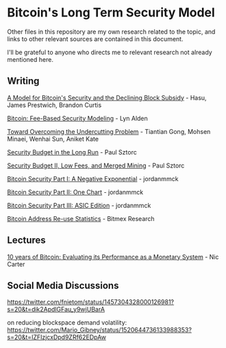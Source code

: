 # Bitcoin's Long Term Security Model

Other files in this repository are my own research related to the topic, and links to other relevant sources are contained in this document.

I'll be grateful to anyone who directs me to relevant research not already mentioned here.


## Writing

[A Model for Bitcoin's Security and the Declining Block Subsidy](https://uncommoncore.co/wp-content/uploads/2019/10/A-model-for-Bitcoins-security-and-the-declining-block-subsidy-v1.06.pdf) - Hasu, James Prestwich, Brandon Curtis

[Bitcoin: Fee-Based Security Modeling](https://www.lynalden.com/bitcoin-security-modeling/) - Lyn Alden

[Toward Overcoming the Undercutting Problem](https://arxiv.org/abs/2007.11480) - Tiantian Gong, Mohsen Minaei, Wenhai Sun, Aniket Kate

[Security Budget in the Long Run](https://www.truthcoin.info/blog/security-budget/) - Paul Sztorc

[Security Budget II, Low Fees, and Merged Mining](https://www.truthcoin.info/blog/security-budget-ii-mm/) - Paul Sztorc

[Bitcoin Security Part I: A Negative Exponential](https://www.jordanmmck.com/crypto/bitcoin-security) - jordanmmck

[Bitcoin Security Part II: One Chart](https://www.jordanmmck.com/crypto/bitcoin-chart) - jordanmmck

[Bitcoin Security Part III: ASIC Edition](https://www.jordanmmck.com/crypto/bitcoin-asic) - jordanmmck

[Bitcoin Address Re-use Statistics](https://blog.bitmex.com/bitcoin-address-re-use-statistics/) - Bitmex Research

## Lectures

[10 years of Bitcoin: Evaluating its Performance as a Monetary System](https://youtu.be/AyOyNF-bCkA) - Nic Carter


## Social Media Discussions

https://twitter.com/fnietom/status/1457304328000126981?s=20&t=dik2ApdlGFau_y9wjUBarA

on reducing blockspace demand volatility: https://twitter.com/Mario_Gibney/status/1520644736133988353?s=20&t=IZFIzjcxDpd9ZRf62EDpAw
